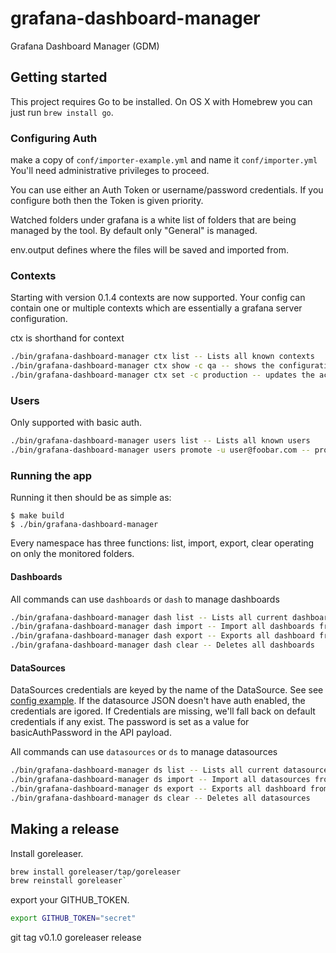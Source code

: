 # grafana-dashboard-manager

Grafana Dashboard Manager (GDM)

## Getting started

This project requires Go to be installed. On OS X with Homebrew you can just run `brew install go`.

### Configuring Auth

make a copy of `conf/importer-example.yml` and name it `conf/importer.yml` You'll need administrative privileges to proceed.

You can use either an Auth Token or username/password credentials.  If you configure both then the Token is given priority.

Watched folders under grafana is a white list of folders that are being managed by the tool.  By default only "General" is managed.  

env.output defines where the files will be saved and imported from.

### Contexts

Starting with version 0.1.4 contexts are now supported.  Your config can contain one or multiple contexts which are essentially a grafana server configuration.

ctx is shorthand for context

```sh
./bin/grafana-dashboard-manager ctx list -- Lists all known contexts
./bin/grafana-dashboard-manager ctx show -c qa -- shows the configuration for the selected context
./bin/grafana-dashboard-manager ctx set -c production -- updates the active config and sets it to the request value.
```

### Users

Only supported with basic auth.

```sh
./bin/grafana-dashboard-manager users list -- Lists all known users
./bin/grafana-dashboard-manager users promote -u user@foobar.com -- promotes the user to a grafana admin
```


### Running the app

Running it then should be as simple as:

```console
$ make build
$ ./bin/grafana-dashboard-manager
```

Every namespace has three functions: list, import, export, clear operating on only the monitored folders.

#### Dashboards

All commands can use `dashboards` or `dash` to manage dashboards

```sh
./bin/grafana-dashboard-manager dash list -- Lists all current dashboards
./bin/grafana-dashboard-manager dash import -- Import all dashboards from grafana to local file system
./bin/grafana-dashboard-manager dash export -- Exports all dashboard from local filesystem (matching folder filter) to Grafana
./bin/grafana-dashboard-manager dash clear -- Deletes all dashboards
```

#### DataSources

DataSources credentials are keyed by the name of the DataSource.  See see [config example](https://github.com/netsage-project/grafana-dashboard-manager/blob/master/conf/importer-example.yml).  If the datasource JSON doesn't have auth enabled, the credentials are igored.  If Credentials are missing, we'll fall back on default credentials if any exist.  The password is set as a value for basicAuthPassword in the API payload.  


All commands can use `datasources` or `ds` to manage datasources

```sh
./bin/grafana-dashboard-manager ds list -- Lists all current datasources
./bin/grafana-dashboard-manager ds import -- Import all datasources from grafana to local file system
./bin/grafana-dashboard-manager ds export -- Exports all dashboard from local filesystem (matching folder filter) to Grafana
./bin/grafana-dashboard-manager ds clear -- Deletes all datasources
```

## Making a release

Install goreleaser.

```sh
brew install goreleaser/tap/goreleaser
brew reinstall goreleaser`
```

export your GITHUB_TOKEN.

```sh
export GITHUB_TOKEN="secret"
```

git tag v0.1.0
goreleaser release
